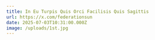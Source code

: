 ```yaml
---
title: In Eu Turpis Quis Orci Facilisis Quis Sagittis
url: https://x.com/federationsun
date: 2025-07-03T10:31:00.000Z
image: /uploads/1st.jpg
---
```

